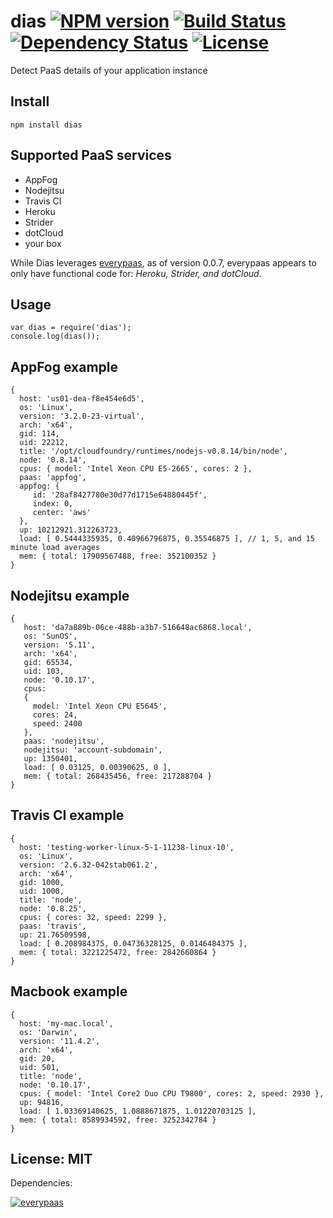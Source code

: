 # dias [![NPM version](https://badge.fury.io/js/dias.png?branch=master)](https://npmjs.org/package/dias) [![Build Status](https://travis-ci.org/angleman/dias.png?branch=master)](https://travis-ci.org/angleman/dias) [![Dependency Status](https://gemnasium.com/angleman/dias.png?branch=master)](https://gemnasium.com/angleman/dias) [![License](http://badgr.co/use/MIT.png?bg=%2343d100)](http://opensource.org/licenses/MIT)

Detect PaaS details of your application instance


## Install

```
npm install dias
```

## Supported PaaS services

- AppFog
- Nodejitsu
- Travis CI
- Heroku
- Strider
- dotCloud
- your box

While Dias leverages [everypaas](https://github.com/niallo/everypaas/), as of version 0.0.7, everypaas appears to only have functional code for: *Heroku, Strider, and dotCloud*.

## Usage

```
var dias = require('dias');
console.log(dias());
```

## AppFog example

```
{
  host: 'us01-dea-f8e454e6d5',
  os: 'Linux',
  version: '3.2.0-23-virtual',
  arch: 'x64',
  gid: 114,
  uid: 22212,
  title: '/opt/cloudfoundry/runtimes/nodejs-v0.8.14/bin/node',
  node: '0.8.14',
  cpus: { model: 'Intel Xeon CPU E5-2665', cores: 2 },
  paas: 'appfog',
  appfog: { 
     id: '28af8427780e30d77d1715e64880445f',
     index: 0,
     center: 'aws'
  },
  up: 10212921.312263723,
  load: [ 0.5444335935, 0.40966796875, 0.35546875 ], // 1, 5, and 15 minute load averages
  mem: { total: 17909567488, free: 352100352 } 
}
```

## Nodejitsu example

```
{ 
   host: 'da7a889b-06ce-488b-a3b7-516648ac6868.local',
   os: 'SunOS',
   version: '5.11',
   arch: 'x64',
   gid: 65534,
   uid: 103,
   node: '0.10.17',
   cpus: 
   { 
     model: 'Intel Xeon CPU E5645',
     cores: 24,
     speed: 2400 
   },
   paas: 'nodejitsu',
   nodejitsu: 'account-subdomain',
   up: 1350401,
   load: [ 0.03125, 0.00390625, 0 ],
   mem: { total: 268435456, free: 217288704 } 
}
```

## Travis CI example

```
{
  host: 'testing-worker-linux-5-1-11238-linux-10',
  os: 'Linux',
  version: '2.6.32-042stab061.2',
  arch: 'x64',
  gid: 1000,
  uid: 1000,
  title: 'node',
  node: '0.8.25',
  cpus: { cores: 32, speed: 2299 },
  paas: 'travis',
  up: 21.76509598,
  load: [ 0.208984375, 0.04736328125, 0.0146484375 ],
  mem: { total: 3221225472, free: 2842660864 }
}
```

## Macbook example

```
{ 
  host: 'my-mac.local',
  os: 'Darwin',
  version: '11.4.2',
  arch: 'x64',
  gid: 20,
  uid: 501,
  title: 'node',
  node: '0.10.17',
  cpus: { model: 'Intel Core2 Duo CPU T9800', cores: 2, speed: 2930 },
  up: 94816,
  load: [ 1.03369140625, 1.0888671875, 1.01220703125 ],
  mem: { total: 8589934592, free: 3252342784 }
}
```



## License: MIT

Dependencies:

[![everypaas](http://badgr.co/bsd/everypaas.png?bg=%23339e00 "everypaas@0.0.7")](https://github.com/niallo/everypaas)
